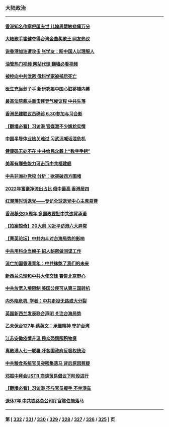 ### 大陆政治
---
#### [香港知名作家倪匡去世 儿媳周慧敏悲痛万分](../../pages/ncid277/n13772810.md?07040845) 
#### [大陆歌手崔健夺得台湾金曲奖歌王 网友热议](../../pages/ncid277/n13772699.md?07040845) 
#### [说香港加油遭攻击 张学友：盼中国人以理服人](../../pages/ncid277/n13772742.md?07040845) 
#### [油管热门视频 网站代理 翻墙必看视频](http://209.222.30.114:81/youtube.html?07040845)
#### [被控向中共泄密 俄科学家被捕后死亡](../../pages/ncid277/n13772686.md?07040845) 
#### [医生充当刽子手 新研究揭中国心脏移植内幕](../../pages/ncid277/n13772291.md?07040845) 
#### [最高法院裁决重击拜登气候议程 中共失落](../../pages/ncid277/n13772409.md?07040845) 
#### [香港民建联议员确诊 6.30参加与习合影](../../pages/ncid277/n13772533.md?07040845) 
#### [【翻墙必看】习访港 官媒泄不少尴尬实情](../../pages/ncid277/n13772417.md?07040845) 
#### [中国半导体业险关难过 习武汉喊话泄危机](../../pages/ncid277/n13772457.md?07040845) 
#### [健康码无处不在 中共给民众戴上“数字手铐”](../../pages/ncid277/n13770980.md?07040845) 
#### [美军有哪些能力可击沉中共福建舰](../../pages/ncid277/n13768157.md?07040845) 
#### [中共非洲办党校 分析：欲突破西方围堵](../../pages/ncid277/n13772412.md?07040845) 
#### [2022年富豪净流出占比 俄中最高 香港居四](../../pages/ncid277/n13772440.md?07040845) 
#### [红潮落时话退党——专访全球退党中心主席易蓉](../../pages/ncid277/n13772427.md?07040845) 
#### [香港移交25周年 多国政要批中共违背承诺](../../pages/ncid277/n13772424.md?07040845) 
#### [【拍案惊奇】20大前 习近平访港六大异常](../../pages/ncid277/n13772346.md?07040845) 
#### [【菁英论坛】中共内斗对台海局势的影响](../../pages/ncid277/n13772350.md?07040845) 
#### [中共用科企当幌子 招人秘密做间谍工作](../../pages/ncid277/n13772288.md?07040845) 
#### [流亡加国香港青年：中共抹煞了我们的未来](../../pages/ncid277/n13772284.md?07040845) 
#### [新西兰总理和中共大使交锋 警告北京野心](../../pages/ncid277/n13772233.md?07040845) 
#### [中共放宽入境限制 美国公民可从第三国转机](../../pages/ncid277/n13772091.md?07040845) 
#### [内外陷危机  学者：中共走投无路或大分裂](../../pages/ncid277/n13771996.md?07040845) 
#### [英国新西兰发表联合声明 关注台海局势](../../pages/ncid277/n13772032.md?07040845) 
#### [乙未保台127年 蔡英文：承继精神 守护台湾](../../pages/ncid277/n13771967.md?07040845) 
#### [江苏安徽疫情升温 民众恐慌囤积物资](../../pages/ncid277/n13771992.md?07040845) 
#### [离散港人七一联署 吁各国政府反极权统治](../../pages/ncid277/n13771958.md?07040845) 
#### [中共粮食系统官员突密集落马 背后原因惹疑](../../pages/ncid277/n13771806.md?07040845) 
#### [邓振中拜会USTR 商谈贸易倡议下阶段进行](../../pages/ncid277/n13771825.md?07040845) 
#### [【翻墙必看】习访港 不与官员握手 不坐港车](../../pages/ncid277/n13771836.md?07040845) 
#### [退休7年 中共铁路总公司厅官陈伯施落马](../../pages/ncid277/n13771775.md?07040845) 

---
#### 第 [ [332](./332.md?07040845) / [331](./331.md?07040845) / [330](./330.md?07040845) / [329](./329.md?07040845) / [328](./328.md?07040845) / [327](./327.md?07040845) / [326](./326.md?07040845) / [325](./325.md?07040845) ] 页
